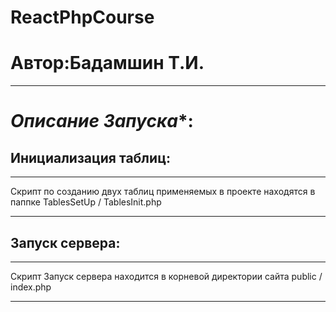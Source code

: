# ReactPhpCourse
**Автор**:Бадамшин Т.И.
=======================
***
*Описание Запуска**:
========================
**Инициализация таблиц**:
---------------------------
***
Скрипт по созданию двух таблиц применяемых в проекте находятся в паппке TablesSetUp / TablesInit.php
***
**Запуск сервера**:
----------------------
***
Скрипт Запуск сервера находится в корневой директории сайта public / index.php
***
